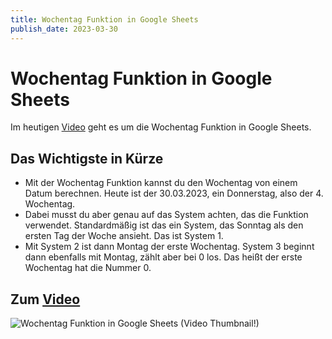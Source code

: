 ```yaml
---
title: Wochentag Funktion in Google Sheets
publish_date: 2023-03-30
---
```


# Wochentag Funktion in Google Sheets

Im heutigen [Video](https://youtu.be/fV_d1WIvpio) geht es um die Wochentag Funktion in Google Sheets. 

## Das Wichtigste in Kürze

- Mit der Wochentag Funktion kannst du den Wochentag von einem Datum berechnen. Heute ist der 30.03.2023, ein Donnerstag, also der 4. Wochentag.
- Dabei musst du aber genau auf das System achten, das die Funktion verwendet. Standardmäßig ist das ein System, das Sonntag als den ersten Tag der Woche ansieht. Das ist System 1.
- Mit System 2 ist dann Montag der erste Wochentag.
System 3 beginnt dann ebenfalls mit Montag, zählt aber bei 0 los. Das heißt der erste Wochentag hat die Nummer 0.

## Zum [Video](https://youtu.be/fV_d1WIvpio)

![Wochentag Funktion in Google Sheets (Video Thumbnail!)](../thumbnails/Fertig437.jpg "Wochentag Funktion in Google Sheets (Video Thumbnail!)")